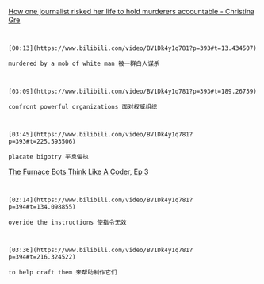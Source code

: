 [How one journalist risked her life to hold murderers accountable - Christina Gre](https://www.bilibili.com/video/BV1Dk4y1q781?p=393)

```ad-note


[00:13](https://www.bilibili.com/video/BV1Dk4y1q781?p=393#t=13.434507)

murdered by a mob of white man 被一群白人谋杀

```

```ad-note


[03:09](https://www.bilibili.com/video/BV1Dk4y1q781?p=393#t=189.26759)

confront powerful organizations 面对权威组织

```

```ad-note


[03:45](https://www.bilibili.com/video/BV1Dk4y1q781?p=393#t=225.593506)

placate bigotry 平息偏执

```

[The Furnace Bots Think Like A Coder, Ep 3](https://www.bilibili.com/video/BV1Dk4y1q781?p=394)

```ad-note


[02:14](https://www.bilibili.com/video/BV1Dk4y1q781?p=394#t=134.098855)

overide the instructions 使指令无效

```

```ad-note


[03:36](https://www.bilibili.com/video/BV1Dk4y1q781?p=394#t=216.324522)

to help craft them 来帮助制作它们

```
